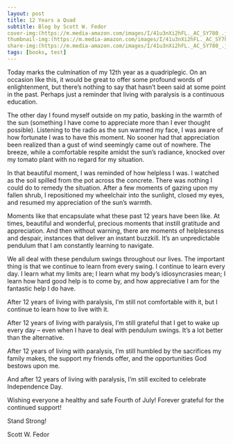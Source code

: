 ```yaml
---
layout: post
title: 12 Years a Quad
subtitle: Blog by Scott W. Fedor
cover-img:(https://m.media-amazon.com/images/I/41u3nXi2hFL._AC_SY780_.jpg)
thumbnail-img:(https://m.media-amazon.com/images/I/41u3nXi2hFL._AC_SY780_.jpg)
share-img:(https://m.media-amazon.com/images/I/41u3nXi2hFL._AC_SY780_.jpg)
tags: [books, test]
---
```


Today marks the culmination of my 12th year as a quadriplegic. On an occasion like this, it would be great to offer some profound words of enlightenment, but there’s nothing to say that hasn’t been said at some point in the past. Perhaps just a reminder that living with paralysis is a continuous education.

The other day I found myself outside on my patio, basking in the warmth of the sun (something I have come to appreciate more than I ever thought possible). Listening to the radio as the sun warmed my face, I was aware of how fortunate I was to have this moment. No sooner had that appreciation been realized than a gust of wind seemingly came out of nowhere. The breeze, while a comfortable respite amidst the sun’s radiance, knocked over my tomato plant with no regard for my situation.

In that beautiful moment, I was reminded of how helpless I was. I watched as the soil spilled from the pot across the concrete. There was nothing I could do to remedy the situation. After a few moments of gazing upon my fallen shrub, I repositioned my wheelchair into the sunlight, closed my eyes, and resumed my appreciation of the sun’s warmth.

Moments like that encapsulate what these past 12 years have been like. At times, beautiful and wonderful, precious moments that instill gratitude and appreciation. And then without warning, there are moments of helplessness and despair, instances that deliver an instant buzzkill. It’s an unpredictable pendulum that I am constantly learning to navigate.

We all deal with these pendulum swings throughout our lives. The important thing is that we continue to learn from every swing. I continue to learn every day. I learn what my limits are; I learn what my body’s idiosyncrasies mean; I learn how hard good help is to come by, and how appreciative I am for the fantastic help I do have.

After 12 years of living with paralysis, I’m still not comfortable with it, but I continue to learn how to live with it.

After 12 years of living with paralysis, I’m still grateful that I get to wake up every day – even when I have to deal with pendulum swings. It’s a lot better than the alternative.

After 12 years of living with paralysis, I’m still humbled by the sacrifices my family makes, the support my friends offer, and the opportunities God bestows upon me.

And after 12 years of living with paralysis, I’m still excited to celebrate Independence Day.

Wishing everyone a healthy and safe Fourth of July! Forever grateful for the continued support!

Stand Strong!

Scott W. Fedor
